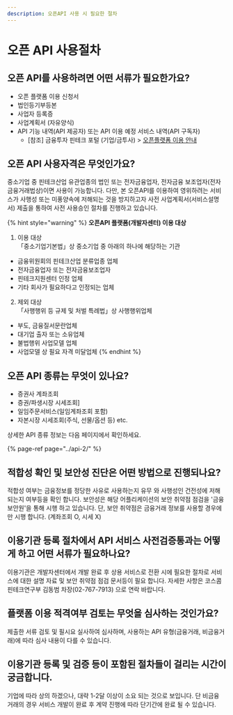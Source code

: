 ```yaml
---
description: 오픈API 사용 시 필요한 절차
---
```


# 오픈 API 사용절차

## 오픈 API를 사용하려면 어떤 서류가 필요한가요?

* 오픈 플랫폼 이용 신청서
* 법인등기부등본
* 사업자 등록증
* 사업계획서 \(자유양식\)
* API 기능 내역\(API 제공자\) 또는 API 이용 예정 서비스 내역\(API 구독자\)
  * \[참조\] 금융투자 핀테크 포털 \(기업/금투사\) &gt; [오픈플랫폼 이용 안내](http://biz.koscom.co.kr/cmm/intro/introOppfUse.do)​

## 오픈 API 사용자격은 무엇인가요?

 중소기업 중 핀테크산업 유관업종의 법인 또는 전자금융업자, 전자금융 보조업자\(전자금융거래법상\)이면 사용이 가능합니다. 다만, 본 오픈API를 이용하여 영위하려는 서비스가 사행성 또는 미풍양속에 저해되는 것을 방지하고자 사전 사업계획서\(서비스설명서\) 제출을 통하여 사전 사용승인 절차를 진행하고 있습니다.

{% hint style="warning" %}
**오픈API 플랫폼\(개발자센터\)  이용 대상**   
  
1. 이용 대상   
「중소기업기본법」상 중소기업 중 아래의 하나에 해당하는 기관   
-   금융위원회의 핀테크산업 분류업종 업체   
-   전자금융업자 또는 전자금융보조업자   
-   핀테크지원센터 인정 업체   
-   기타 회사가 필요하다고 인정되는 업체   
  
2. 제외 대상   
「사행행위 등 규제 및 처벌 특례법」상 사행행위업체   
-   부도, 금융질서문란업체   
-   대기업 출자 또는 소유업체   
-   불법행위 사업모델 업체   
-   사업모델 상 필요 자격 미달업체 
{% endhint %}

## 오픈 API 종류는 무엇이 있나요?

* 증권사 계좌조회
* 증권/파생시장 시세조회\]
* 일임주문서비스\(일임계좌조회 포함\)
* 자본시장 시세조회\(주식, 선물/옵션 등\) etc.

상세한 API 종류 정보는 다음 페이지에서 확인하세요.

{% page-ref page="../api-2/" %}

## 적합성 확인 및 보안성 진단은 어떤 방법으로 진행되나요?

적합성 여부는 금융정보를 정당한 사유로 사용하는지 유무 와 사행성인 건전성에 저해 되는지 여부등을 확인 합니다. 보안성은 해당 어플리케이션의 보안 취약점 점검을 '금융보안원'을 통해 시행 하고 있습니다. 단, 보안 취약점은 금융거래 정보를 사용할 경우에만 시행 합니다. \(계좌조회 O, 시세 X\)

## 이용기관 등록 절차에서 API 서비스 사전검증통과는 어떻게 하고 어떤 서류가 필요하나요?

이용기관은 개발자센터에서 개발 완료 후 상용 서비스로 전환 시에 필요한 절차로 서비스에 대한 설명 자료 및 보안 취약점 점검 문서등이 필요 합니다. 자세한 사항은 코스콤 핀테크연구부 김동범 차장\(02-767-7913\) 으로 연락 바랍니다.

## 플랫폼 이용 적격여부 검토는 무엇을 심사하는 것인가요?

제출한 서류 검토 및 필시요 실사하여 심사하며, 사용하는 API 유형\(금융거래, 비금융거래\)에 따라 심사 내용이 다를 수 있습니다.

## 이용기관 등록 및 검증 등이 포함된 절차들이 걸리는 시간이 궁금합니다.

기업에 따라 상의 하겠으나, 대략 1-2달 이상이 소요 되는 것으로 보입니다. 단 비금융 거래의 경우 서비스 개발이 완료 후 계약 진행에 따라 단기간에 완료 될 수 있습니다.

